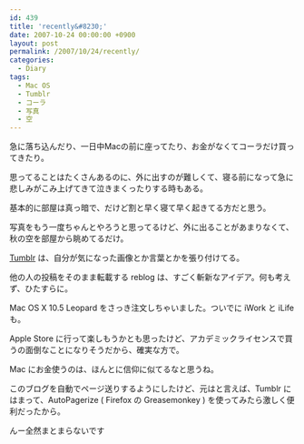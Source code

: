 ```yaml
---
id: 439
title: 'recently&#8230;'
date: 2007-10-24 00:00:00 +0900
layout: post
permalink: /2007/10/24/recently/
categories:
  - Diary
tags:
  - Mac OS
  - Tumblr
  - コーラ
  - 写真
  - 空
---
```

急に落ち込んだり、一日中Macの前に座ってたり、お金がなくてコーラだけ買ってきたり。
  
思ってることはたくさんあるのに、外に出すのが難しくて、寝る前になって急に悲しみがこみ上げてきて泣きまくったりする時もある。
  
基本的に部屋は真っ暗で、だけど割と早く寝て早く起きてる方だと思う。
  
<!--more-->

写真をもう一度ちゃんとやろうと思ってるけど、外に出ることがあまりなくて、秋の空を部屋から眺めてるだけ。
  
[Tumblr](http://monta.tumblr.com/) は、自分が気になった画像とか言葉とかを張り付けてる。
  
他の人の投稿をそのまま転載する reblog は、すごく斬新なアイデア。何も考えず、ひたすらに。

Mac OS X 10.5 Leopard をさっき注文しちゃいました。ついでに iWork と iLife も。
  
Apple Store に行って楽しもうかとも思ったけど、アカデミックライセンスで買うの面倒なことになりそうだから、確実な方で。
  
Mac にお金使うのは、ほんとに信仰に似てるなと思うね。
  
このブログを自動でページ送りするようにしたけど、元はと言えば、Tumblr にはまって、AutoPagerize ( Firefox の Greasemonkey ) を使ってみたら激しく便利だったから。

んー全然まとまらないです
